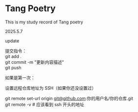 # Tang Poetry
This is my study record of Tang poetry  

2025.5.7  

update

提交指令：  
git add .  
git commit -m "更新内容描述"  
git push

  
如果是第一次：  

设置远程仓库地址为 SSH（如果你还没设置过）  

git remote set-url origin git@github.com:你的用户名/你的仓库.git  
git remote -v  # 应该看到 ssh 开头的地址
